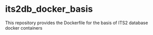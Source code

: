 # its2db_docker_basis
This repository provides the Dockerfile for the basis of ITS2 database docker containers
